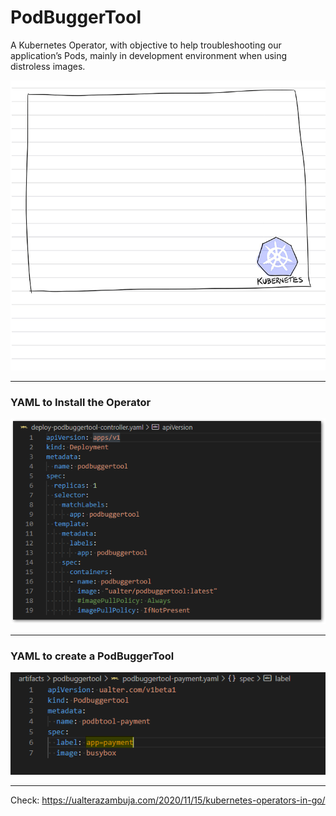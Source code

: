 # PodBuggerTool

A Kubernetes Operator, with objective to help troubleshooting our application’s Pods, mainly in development environment when using distroless images.


![operators logic](img/workflow.gif "")

---

### YAML to Install the Operator
![yaml-deploy-controller](img/yaml-deploy-controller.png "")

---

### YAML to create a PodBuggerTool
![yaml-podbuggertool-payment](img/yaml-podbuggertool-payment.png "")

---

Check:
https://ualterazambuja.com/2020/11/15/kubernetes-operators-in-go/
